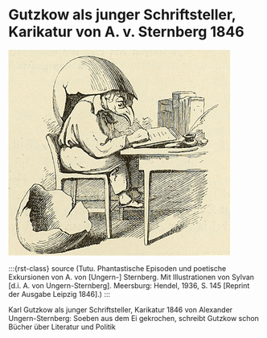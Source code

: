 # Gutzkow als junger Schriftsteller, Karikatur von A. v. Sternberg 1846

[![](GuBi1848-small.jpg)](GuBi1848-large.jpg)

:::{rst-class} source
(Tutu. Phantastische Episoden und poetische Exkursionen von A. von [Ungern-] Sternberg. Mit Illustrationen von Sylvan [d.i. A. von Ungern-Sternberg]. Meersburg: Hendel, 1936, S. 145 [Reprint der Ausgabe Leipzig 1846].)
:::

Karl Gutzkow als junger Schriftsteller, Karikatur 1846 von Alexander Ungern-Sternberg: Soeben aus dem Ei gekrochen, schreibt Gutzkow schon Bücher über Literatur und Politik
